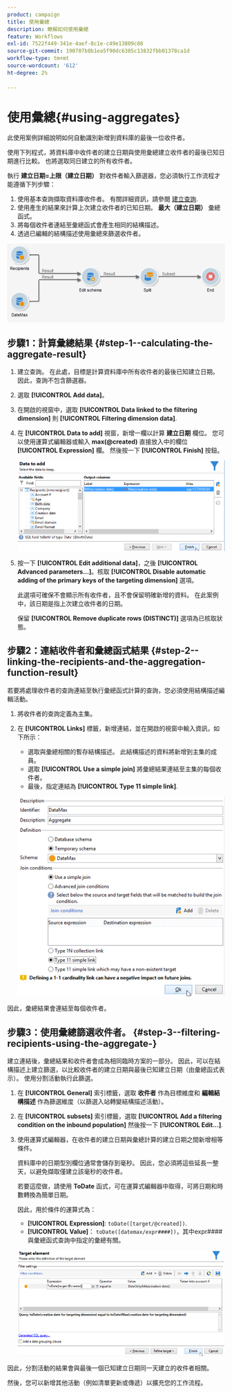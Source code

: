 ```yaml
---
product: campaign
title: 使用彙總
description: 瞭解如何使用彙總
feature: Workflows
exl-id: 7522f449-341e-4aef-8c1e-c49e13809c08
source-git-commit: 190707b8b1ea5f90dc6385c13832fbb01378ca1d
workflow-type: tm+mt
source-wordcount: '612'
ht-degree: 2%

---
```


# 使用彙總{#using-aggregates}



此使用案例詳細說明如何自動識別新增到資料庫的最後一位收件者。

使用下列程式，將資料庫中收件者的建立日期與使用彙總建立收件者的最後已知日期進行比較。 也將選取同日建立的所有收件者。

執行 **建立日期=上限（建立日期）** 對收件者輸入篩選器，您必須執行工作流程才能遵循下列步驟：

1. 使用基本查詢擷取資料庫收件者。 有關詳細資訊，請參閱 [建立查詢](query.md#creating-a-query).
1. 使用產生的結果來計算上次建立收件者的已知日期。 **最大（建立日期）** 彙總函式。
1. 將每個收件者連結至彙總函式會產生相同的結構描述。
1. 透過已編輯的結構描述使用彙總來篩選收件者。

![](assets/datamanagement_usecase_1.png)

## 步驟1：計算彙總結果 {#step-1--calculating-the-aggregate-result}

1. 建立查詢。 在此處，目標是計算資料庫中所有收件者的最後已知建立日期。 因此，查詢不包含篩選器。
1. 選取 **[!UICONTROL Add data]**。
1. 在開啟的視窗中，選取 **[!UICONTROL Data linked to the filtering dimension]** 則 **[!UICONTROL Filtering dimension data]**.
1. 在 **[!UICONTROL Data to add]** 視窗，新增一欄以計算 **建立日期** 欄位。 您可以使用運算式編輯器或輸入 **max(@created)** 直接放入中的欄位 **[!UICONTROL Expression]** 欄。 然後按一下 **[!UICONTROL Finish]** 按鈕。

   ![](assets/datamanagement_usecase_2.png)

1. 按一下 **[!UICONTROL Edit additional data]**，之後 **[!UICONTROL Advanced parameters...]**。核取 **[!UICONTROL Disable automatic adding of the primary keys of the targeting dimension]** 選項。

   此選項可確保不會顯示所有收件者，且不會保留明確新增的資料。 在此案例中，該日期是指上次建立收件者的日期。

   保留 **[!UICONTROL Remove duplicate rows (DISTINCT)]** 選項為已核取狀態。

## 步驟2：連結收件者和彙總函式結果 {#step-2--linking-the-recipients-and-the-aggregation-function-result}

若要將處理收件者的查詢連結至執行彙總函式計算的查詢，您必須使用結構描述編輯活動。

1. 將收件者的查詢定義為主集。
1. 在 **[!UICONTROL Links]** 標籤，新增連結，並在開啟的視窗中輸入資訊，如下所示：

   * 選取與彙總相關的暫存結構描述。 此結構描述的資料將新增到主集的成員。
   * 選取 **[!UICONTROL Use a simple join]** 將彙總結果連結至主集的每個收件者。
   * 最後，指定連結為 **[!UICONTROL Type 11 simple link]**.

   ![](assets/datamanagement_usecase_3.png)

因此，彙總結果會連結至每個收件者。

## 步驟3：使用彙總篩選收件者。 {#step-3--filtering-recipients-using-the-aggregate-}

建立連結後，彙總結果和收件者會成為相同臨時方案的一部分。 因此，可以在結構描述上建立篩選，以比較收件者的建立日期與最後已知建立日期（由彙總函式表示）。 使用分割活動執行此篩選。

1. 在 **[!UICONTROL General]** 索引標籤，選取 **收件者** 作為目標維度和 **編輯結構描述** 作為篩選維度（以篩選入站轉變結構描述活動）。
1. 在 **[!UICONTROL subsets]** 索引標籤，選取 **[!UICONTROL Add a filtering condition on the inbound population]** 然後按一下 **[!UICONTROL Edit...]**.
1. 使用運算式編輯器，在收件者的建立日期與彙總計算的建立日期之間新增相等條件。

   資料庫中的日期型別欄位通常會儲存到毫秒。 因此，您必須將這些延長一整天，以避免擷取僅建立該毫秒的收件者。

   若要這麼做，請使用 **ToDate** 函式，可在運算式編輯器中取得，可將日期和時數轉換為簡單日期。

   因此，用於條件的運算式為：

   * **[!UICONTROL Expression]**: `toDate([target/@created])`.
   * **[!UICONTROL Value]**： `toDate([datemax/expr####])`，其中expr####與彙總函式查詢中指定的彙總有關。

   ![](assets/datamanagement_usecase_4.png)

因此，分割活動的結果會與最後一個已知建立日期同一天建立的收件者相關。

然後，您可以新增其他活動（例如清單更新或傳遞）以擴充您的工作流程。
